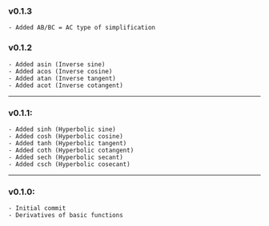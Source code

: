 ### v0.1.3
    - Added AB/BC = AC type of simplification

### v0.1.2
    - Added asin (Inverse sine) 
    - Added acos (Inverse cosine)
    - Added atan (Inverse tangent)
    - Added acot (Inverse cotangent)

------------------

### v0.1.1:
    - Added sinh (Hyperbolic sine)
    - Added cosh (Hyperbolic cosine)
    - Added tanh (Hyperbolic tangent)
    - Added coth (Hyperbolic cotangent)
    - Added sech (Hyperbolic secant)
    - Added csch (Hyperbolic cosecant)

-----------------

### v0.1.0: 
    - Initial commit
    - Derivatives of basic functions